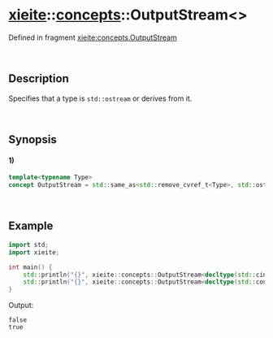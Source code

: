 # [xieite](../../xieite.md)\:\:[concepts](../../concepts.md)\:\:OutputStream\<\>
Defined in fragment [xieite:concepts.OutputStream](../../../src/concepts/output_stream.cpp)

&nbsp;

## Description
Specifies that a type is `std::ostream` or derives from it.

&nbsp;

## Synopsis
#### 1)
```cpp
template<typename Type>
concept OutputStream = std::same_as<std::remove_cvref_t<Type>, std::ostream> || std::derived_from<std::remove_cvref_t<Type>, std::ostream>;
```

&nbsp;

## Example
```cpp
import std;
import xieite;

int main() {
    std::println("{}", xieite::concepts::OutputStream<decltype(std::cin)>);
    std::println("{}", xieite::concepts::OutputStream<decltype(std::cout)>);
}
```
Output:
```
false
true
```

